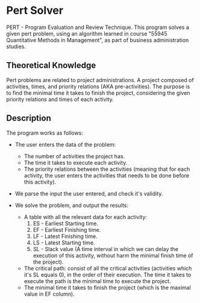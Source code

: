 # Pert Solver

PERT - Program Evaluation and Review Technique.
This program solves a given pert problem, using an algorithm learned in course 
"55945 Quantitative Methods in Management", as part of business administration studies.

## Theoretical Knowledge

Pert problems are related to project administrations.
A project composed of activities, times, and priority relations (AKA pre-activities).
The purpose is to find the minimal time it takes to finish the project, considering 
the given priority relations and times of each activity. 

## Description 

The program works as follows:
* The user enters the data of the problem:
  - The number of activities the project has.
  - The time it takes to execute each activity.
  - The priority relations between the activities (meaning that for each activity, 
    the user enters the activities that needs to be done before this activity).

* We parse the input the user entered, and check it's validity.

* We solve the problem, and output the results:
  - A table with all the relevant data for each activity:
    1. ES - Earliest Starting time.
    2. EF - Earliest Finishing time.
    3. LF - Latest Finishing time.
    4. LS - Latest Starting time.
    5. SL - Slack value (A time interval in which we can delay the execution of this activity, 
            without harm the minimal finish time of the project).
  - The critical path: consist of all the critical activities (activities which it's SL equals 0), 
    in the order of their execution. The time it takes to execute the path is the minimal time to execute the project.
  - The minimal time it takes to finish the project (which is the maximal value in EF column).
   
